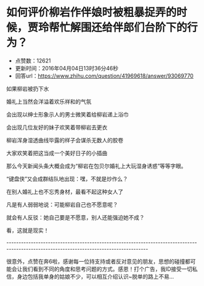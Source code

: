 # 如何评价柳岩作伴娘时被粗暴捉弄的时候，贾玲帮忙解围还给伴郎们台阶下的行为？
- 点赞数：12621
- 更新时间：2016年04月04日13时36分46秒
- 回答url：https://www.zhihu.com/question/41969618/answer/93069770
<body>
 <p data-pid="JnL_1c8y">如果柳岩被扔下水</p>
 <p data-pid="DUdx-aHX">婚礼上当然会洋溢着欢乐祥和的气氛</p>
 <p data-pid="pV0ceb5D">会出现以绅士形象示人的男士微笑着给柳岩递上浴巾</p>
 <p data-pid="eMLzSfVr">会出现几位友好的妹子欢笑着带柳岩去更衣</p>
 <p data-pid="lb3kC5RH">柳岩浑身湿透曲线毕露的样子会谋杀无数人的胶卷</p>
 <p data-pid="rpbFCjEd">大家欢笑着把这当成一个美好日子的小插曲</p>
 <p data-pid="O6wTDCtU">那么今天新闻头条大概会成为“柳岩在包贝尔婚礼上大玩湿身诱惑”等等字眼。</p>
 <p data-pid="UXiiUr7A">“键盘侠”又会成群结队地出现：嘿，不就是炒作么？</p>
 <p data-pid="BBSsP1ua">在别人婚礼上也不忘秀身材，最看不起这种女人了</p>
 <p data-pid="yzj45tUK">凡是有人弱弱地说：可能柳岩自己也不愿意呢？</p>
 <p data-pid="PFEXpRQA">就会有人反驳：她自己要是不愿意，别人还能强迫她不成？</p>
 <p data-pid="pXdh8IS7">看，这就是现实！</p>
 <p data-pid="DdK9-pY7">----------------------------------------------------------------------------------------------------------------------------------------</p>
 <p data-pid="z05SwbLx">很意外，点赞在奔6啦，感谢每一位持支持或者反对意见的朋友，思想的碰撞都可能会让我们看到不同的角度和思考问题的方式。感恩！打个广告，我ID接受一切私信，身边包括我单身的姑娘不少，可以相互介绍认识~脱单的路上不易...</p>
</body>